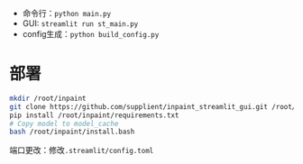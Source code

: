 * 命令行：`python main.py`
* GUI: `streamlit run st_main.py`
* config生成：`python build_config.py`

# 部署
``` bash
mkdir /root/inpaint
git clone https://github.com/supplient/inpaint_streamlit_gui.git /root/inpaint
pip install /root/inpaint/requirements.txt
# Copy model to model_cache
bash /root/inpaint/install.bash
```

端口更改：修改`.streamlit/config.toml`